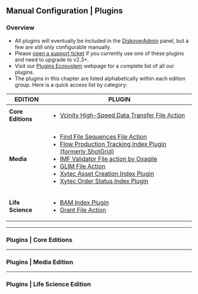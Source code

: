 <p id="config_manual_plugins"></p>

## Manual Configuration | Plugins

### Overview

  - All plugins will eventually be included in the [DiskoverAdmin](#config_diskoveradmin) panel, but a few are still only configurable manually.
  - Please [open a support ticket](https://support.diskoverdata.com/) if you currently use one of these plugins and need to upgrade to v2.3+.
  - Visit our [Plugins Ecosystem](https://diskoverdata.com/products/plugins/) webpage for a complete list of all our plugins.
  - The plugins in this chapter are listed alphabetically within each edition group. Here is a quick access list by category:

| EDITION |  PLUGIN |
| --- | --- |
| **Core Editions** | <ul><li>[Vcinity High-Speed Data Transfer File Action](#plugin_vcinity)</li></ul> |
| **Media** | <ul><li>[Find File Sequences File Action](#plugin_find_file_sequences)</li><li>[Flow Production Tracking Index Plugin (formerly ShotGrid)](#plugin_shotgrid)</li><li>[IMF Validator File action by Oxagile](#plugin_imf_validator)</li><li>[GLIM File Action](#plugin_glim)</li><li>[Xytec Asset Creation Index Plugin](#plugin_xytech_asset_creation)</li><li>[Xytec Order Status Index Plugin](#plugin_xytech_order_status)</li></ul> |
| **Life Science** | <ul><li>[BAM Index Plugin](#plugin_bam)</li><li>[Grant File Action](#plugin_grant)</li></ul> |

___
### Plugins | Core Editions








___
### Plugins | Media Edition






___
### Plugins | Life Science Edition

